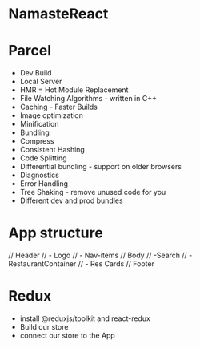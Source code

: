 # NamasteReact

# Parcel
- Dev Build
- Local Server
- HMR = Hot Module Replacement
- File Watching Algorithms - written in C++
- Caching - Faster Builds
- Image optimization
- Minification
- Bundling
- Compress
- Consistent Hashing
- Code Splitting
- Differential bundling - support on older browsers
- Diagnostics
- Error Handling
- Tree Shaking -  remove unused code for you
- Different dev and prod bundles


# App structure
// Header
//  - Logo
//  - Nav-items
// Body
//  -Search
//  - RestaurantContainer
//      - Res Cards
// Footer

# Redux
- install @reduxjs/toolkit  and react-redux
- Build our store
- connect our store to the App